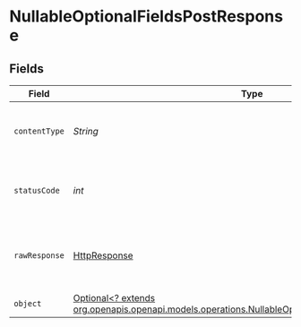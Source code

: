 # NullableOptionalFieldsPostResponse


## Fields

| Field                                                                                                                                                                  | Type                                                                                                                                                                   | Required                                                                                                                                                               | Description                                                                                                                                                            |
| ---------------------------------------------------------------------------------------------------------------------------------------------------------------------- | ---------------------------------------------------------------------------------------------------------------------------------------------------------------------- | ---------------------------------------------------------------------------------------------------------------------------------------------------------------------- | ---------------------------------------------------------------------------------------------------------------------------------------------------------------------- |
| `contentType`                                                                                                                                                          | *String*                                                                                                                                                               | :heavy_check_mark:                                                                                                                                                     | HTTP response content type for this operation                                                                                                                          |
| `statusCode`                                                                                                                                                           | *int*                                                                                                                                                                  | :heavy_check_mark:                                                                                                                                                     | HTTP response status code for this operation                                                                                                                           |
| `rawResponse`                                                                                                                                                          | [HttpResponse<InputStream>](https://docs.oracle.com/en/java/javase/11/docs/api/java.net.http/java/net/http/HttpResponse.html)                                          | :heavy_check_mark:                                                                                                                                                     | Raw HTTP response; suitable for custom response parsing                                                                                                                |
| `object`                                                                                                                                                               | [Optional<? extends org.openapis.openapi.models.operations.NullableOptionalFieldsPostResponseBody>](../../models/operations/NullableOptionalFieldsPostResponseBody.md) | :heavy_minus_sign:                                                                                                                                                     | OK                                                                                                                                                                     |